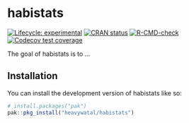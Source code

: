 
<!-- README.md is generated from README.Rmd. Please edit that file -->

# habistats

<!-- badges: start -->

[![Lifecycle:
experimental](https://img.shields.io/badge/lifecycle-experimental-orange.svg)](https://lifecycle.r-lib.org/articles/stages.html#experimental)
[![CRAN
status](https://www.r-pkg.org/badges/version/habistats)](https://CRAN.R-project.org/package=habistats)
[![R-CMD-check](https://github.com/heavywatal/habistats/actions/workflows/R-CMD-check.yaml/badge.svg)](https://github.com/heavywatal/habistats/actions/workflows/R-CMD-check.yaml)
[![Codecov test
coverage](https://codecov.io/gh/heavywatal/habistats/graph/badge.svg)](https://app.codecov.io/gh/heavywatal/habistats)
<!-- badges: end -->

The goal of habistats is to …

## Installation

You can install the development version of habistats like so:

``` r
# install.packages("pak")
pak::pkg_install("heavywatal/habistats")
```
